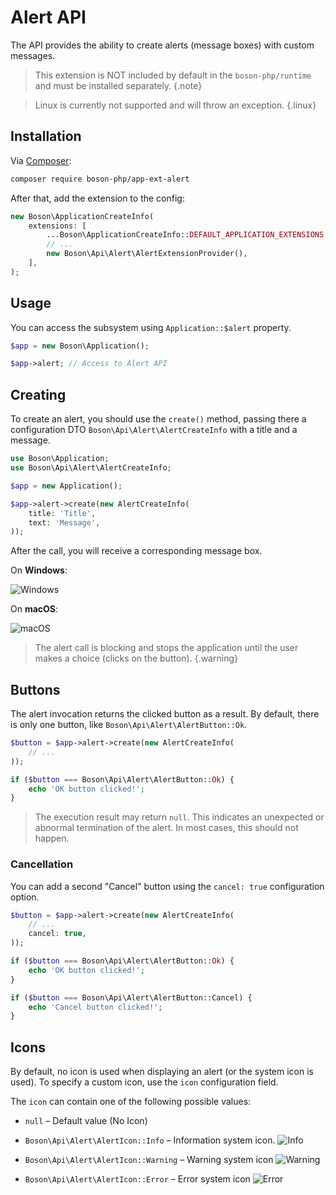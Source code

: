 # Alert API

The API provides the ability to create alerts (message boxes) with
custom messages.

> This extension is NOT included by default in the `boson-php/runtime`
> and must be installed separately.
{.note}

> Linux is currently not supported and will throw an exception.
{.linux}

## Installation

Via [Composer](https://getcomposer.org/doc/01-basic-usage.md#installing-dependencies):

```bash
composer require boson-php/app-ext-alert
```

After that, add the extension to the config:

```php
new Boson\ApplicationCreateInfo(
    extensions: [
        ...Boson\ApplicationCreateInfo::DEFAULT_APPLICATION_EXTENSIONS,
        // ...
        new Boson\Api\Alert\AlertExtensionProvider(),
    ],
);
```

## Usage

You can access the subsystem using `Application::$alert` property.

```php
$app = new Boson\Application();

$app->alert; // Access to Alert API
```

## Creating

To create an alert, you should use the `create()` method, passing there a
configuration DTO `Boson\Api\Alert\AlertCreateInfo` with a title and a message.

```php
use Boson\Application;
use Boson\Api\Alert\AlertCreateInfo;

$app = new Application();

$app->alert->create(new AlertCreateInfo(
    title: 'Title',
    text: 'Message',
));
```

After the call, you will receive a corresponding message box.

On **Windows**:

![Windows](https://habrastorage.org/webt/ka/jf/ih/kajfihxiiobgv7q5yqyjihbi88s.png)

On **macOS**:

![macOS](https://habrastorage.org/webt/xx/ne/ug/xxneug8ik7kymbt74gedjtki9yq.png)

> The alert call is blocking and stops the application until the user makes 
> a choice (clicks on the button).
{.warning}

## Buttons

The alert invocation returns the clicked button as a result. By default, 
there is only one button, like `Boson\Api\Alert\AlertButton::Ok`.

```php
$button = $app->alert->create(new AlertCreateInfo( 
    // ...
));

if ($button === Boson\Api\Alert\AlertButton::Ok) {
    echo 'OK button clicked!';
}
```

> The execution result may return `null`. This indicates an unexpected or
> abnormal termination of the alert. In most cases, this should not happen.

### Cancellation

You can add a second "Cancel" button using the `cancel: true` configuration 
option.

```php
$button = $app->alert->create(new AlertCreateInfo(
    // ...
    cancel: true,
));

if ($button === Boson\Api\Alert\AlertButton::Ok) {
    echo 'OK button clicked!';
}

if ($button === Boson\Api\Alert\AlertButton::Cancel) {
    echo 'Cancel button clicked!';
}
```

## Icons

By default, no icon is used when displaying an alert (or the system icon is 
used). To specify a custom icon, use the `icon` configuration field.

The `icon` can contain one of the following possible values:
- `null` – Default value (No Icon)
- `Boson\Api\Alert\AlertIcon::Info` – Information system icon.
  ![Info](https://habrastorage.org/webt/oc/33/sr/oc33srnf0y_ozlmiorlkkadkn7o.png)

- `Boson\Api\Alert\AlertIcon::Warning` – Warning system icon
  ![Warning](https://habrastorage.org/webt/w4/jv/jn/w4jvjn6qwfxltf1ayplwiqv0n_0.png)

- `Boson\Api\Alert\AlertIcon::Error` – Error system icon
  ![Error](https://habrastorage.org/webt/dr/mj/pb/drmjpbh_ume5zprtufyc2_dgu1u.png)

